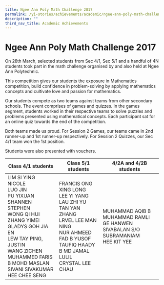 ```yaml
---
title: Ngee Ann Poly Math Challenge 2017
permalink: /yi-stories/achievements/academic/ngee-ann-poly-math-challenge-2017/
description: ""
third_nav_title: Academic Achievements
---
```

# **Ngee Ann Poly Math Challenge 2017**

On 28th March, selected students from Sec 4/1, Sec 5/1 and a handful of 4N students took part in the math challenge organised by and also held at Ngee Ann Polytechnic.

This competition gives our students the exposure in Mathematics competition, build confidence in problem-solving by applying mathematics concepts and cultivate love and passion for mathematics.

Our students compete as two teams against teams from other secondary schools. The event comprises of games and quizzes. In the games segment, students worked in their respective teams to solve puzzles and problems presented using mathematical concepts. Each participant sat for an online quiz towards the end of the competition.

Both teams made us proud. For Session 2 Games, our teams came in 2nd runner-up and 1st runner-up respectively. For Session 2 Quizzes, our Sec 4/1 team won the 1st position.

Students were also presented with vouchers.

| Class 4/1 students 	| Class 5/1 students 	| 4/2A and 4/2B students 	|
|---	|---	|---	|
| LIM SI YING NICOLE<br>LUO JIN<br>PU YIXUAN<br>SHANNEN STEPHEN<br>WONG QI HUI<br>ZHANG YIMEI<br>GLADYS GOH JIA EN<br>LEW TAY PING, JUSTIN<br>WANG ZICHEN<br>MUHAMMED FARIS B MOHD MASLAN<br>SIVANI SIVAKUMAR<br>HEE CHEE SENG 	| FRANCIS ONG XING LONG<br>LEE YI YANG<br>LAU ZHI YU<br>TAN YAN ZHANG<br>LRVEL LEE MAN NING<br>NUR AHMEED FAD B YUSOF<br>TAUFIQ HAADY B MD JAMAL LULIL<br>CRYSTAL LEE CHAU 	| MUHAMMAD AQIB B MUHAMMAD RAMLI<br>GE HANWEN<br>SIVABALAN S/O SUBRAMANIAM<br>HEE KIT YEE 	|